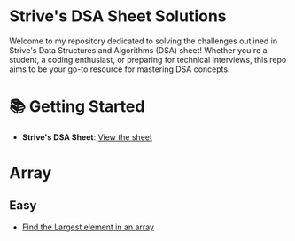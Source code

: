 # Strive's DSA Sheet Solutions

Welcome to my repository dedicated to solving the challenges outlined in Strive's Data Structures and Algorithms (DSA) sheet! Whether you're a student, a coding enthusiast, or preparing for technical interviews, this repo aims to be your go-to resource for mastering DSA concepts.

# 📚 Getting Started
- **Strive's DSA Sheet**: [View the sheet](https://takeuforward.org/strivers-a2z-dsa-course/strivers-a2z-dsa-course-sheet-2)

# Array
## Easy
- [Find the Largest element in an array](https://www.geeksforgeeks.org/problems/largest-element-in-array4009/0?utm_source=youtube&utm_medium=collab_striver_ytdescription&utm_campaign=largest-element-in-array)
